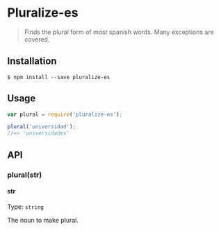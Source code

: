 # Pluralize-es

> Finds the plural form of most spanish words.  Many exceptions are covered.

## Installation
```
$ npm install --save pluralize-es
```

## Usage

```js
var plural = require('pluralize-es');

plural('universidad');
//=> 'universidades'
```

## API

### plural(str)

#### str

Type: `string`

The noun to make plural.